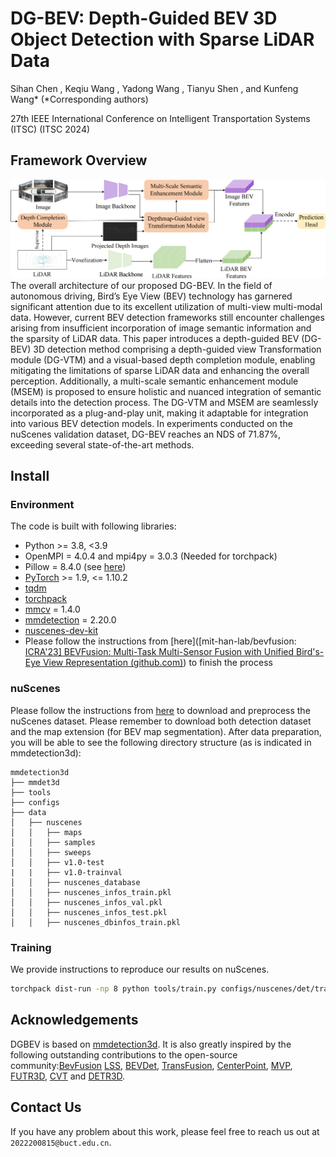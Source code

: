 # DG-BEV: Depth-Guided BEV 3D Object Detection with Sparse LiDAR Data

Sihan Chen , Keqiu Wang , Yadong Wang , Tianyu Shen , and Kunfeng Wang* (*Corresponding authors)

27th IEEE International Conference on Intelligent Transportation Systems (ITSC) (ITSC 2024)


## Framework Overview



![pipeline.png](pipeline.png)The overall architecture of our proposed DG-BEV.
 In the field of autonomous driving, Bird’s Eye View (BEV) technology has garnered significant attention due
to its excellent utilization of multi-view multi-modal data. However, current BEV detection frameworks still encounter
challenges arising from insufficient incorporation of image semantic information and the sparsity of LiDAR data. This paper introduces a depth-guided BEV (DG-BEV) 3D detection method comprising a depth-guided view Transformation module (DG-VTM) and a visual-based depth completion module, enabling mitigating the limitations of sparse LiDAR data and enhancing the overall perception. Additionally, a multi-scale semantic enhancement module (MSEM) is proposed to ensure holistic and nuanced integration of semantic details into the detection process. The DG-VTM and MSEM are seamlessly incorporated as a plug-and-play unit, making it adaptable for integration into various BEV detection models. In experiments conducted on the nuScenes validation dataset, DG-BEV reaches an NDS of 71.87%, exceeding several state-of-the-art methods.

## Install

### Environment

The code is built with following libraries:

- Python >= 3.8, \<3.9
- OpenMPI = 4.0.4 and mpi4py = 3.0.3 (Needed for torchpack)
- Pillow = 8.4.0 (see [here](https://github.com/mit-han-lab/bevfusion/issues/63))
- [PyTorch](https://github.com/pytorch/pytorch) >= 1.9, \<= 1.10.2
- [tqdm](https://github.com/tqdm/tqdm)
- [torchpack](https://github.com/mit-han-lab/torchpack)
- [mmcv](https://github.com/open-mmlab/mmcv) = 1.4.0
- [mmdetection](http://github.com/open-mmlab/mmdetection) = 2.20.0
- [nuscenes-dev-kit](https://github.com/nutonomy/nuscenes-devkit)
- Please follow the instructions from [here]([mit-han-lab/bevfusion: [ICRA'23\] BEVFusion: Multi-Task Multi-Sensor Fusion with Unified Bird's-Eye View Representation (github.com)](https://github.com/mit-han-lab/bevfusion/tree/main)) to finish the process

### nuScenes

Please follow the instructions from [here](https://github.com/open-mmlab/mmdetection3d/blob/master/docs/en/datasets/nuscenes_det.md) to download and preprocess the nuScenes dataset. Please remember to download both detection dataset and the map extension (for BEV map segmentation). After data preparation, you will be able to see the following directory structure (as is indicated in mmdetection3d):

```
mmdetection3d
├── mmdet3d
├── tools
├── configs
├── data
│   ├── nuscenes
│   │   ├── maps
│   │   ├── samples
│   │   ├── sweeps
│   │   ├── v1.0-test
|   |   ├── v1.0-trainval
│   │   ├── nuscenes_database
│   │   ├── nuscenes_infos_train.pkl
│   │   ├── nuscenes_infos_val.pkl
│   │   ├── nuscenes_infos_test.pkl
│   │   ├── nuscenes_dbinfos_train.pkl

```



### Training

We provide instructions to reproduce our results on nuScenes.

```bash
torchpack dist-run -np 8 python tools/train.py configs/nuscenes/det/transfusion/secfpn/camera+lidar/swint_v0p075/convfuser.yaml --model.encoders.camera.backbone.init_cfg.checkpoint pretrained/swint-nuimages-pretrained.pth --load_from pretrained/lidar-only-det.pth 
```

## Acknowledgements

DGBEV is based on [mmdetection3d](https://github.com/open-mmlab/mmdetection3d). It is also greatly inspired by the following outstanding contributions to the open-source community:[BevFusion](https://github.com/mit-han-lab/bevfusion/blob/main/) [LSS](https://github.com/nv-tlabs/lift-splat-shoot), [BEVDet](https://github.com/HuangJunjie2017/BEVDet), [TransFusion](https://github.com/XuyangBai/TransFusion), [CenterPoint](https://github.com/tianweiy/CenterPoint), [MVP](https://github.com/tianweiy/MVP), [FUTR3D](https://arxiv.org/abs/2203.10642), [CVT](https://github.com/bradyz/cross_view_transformers) and [DETR3D](https://github.com/WangYueFt/detr3d). 

## Contact Us

If you have any problem about this work, please feel free to reach us out at `2022200815@buct.edu.cn`.

